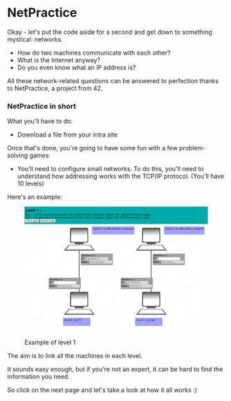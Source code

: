 # NetPractice

Okay - let's put the code aside for a second and get down to something mystical: networks.

* How do two machines communicate with each other?
* What is the Internet anyway?
* Do you even know what an IP address is?

All these network-related questions can be answered to perfection thanks to NetPractice, a project from 42.



### NetPractice in short

What you'll have to do:

* Download a file from your intra site

Once that's done, you're going to have some fun with a few problem-solving games:

* You'll need to configure small networks. To do this, you'll need to understand how addressing works with the TCP/IP protocol. (You'll have 10 levels)

Here's an example:

<figure><img src="../../.gitbook/assets/image (26).png" alt=""><figcaption><p>Example of level 1</p></figcaption></figure>

The aim is to link all the machines in each level.

It sounds easy enough, but if you're not an expert, it can be hard to find the information you need.&#x20;

So click on the next page and let's take a look at how it all works :)
